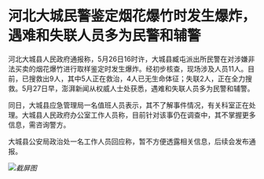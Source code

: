 # 河北大城民警鉴定烟花爆竹时发生爆炸，遇难和失联人员多为民警和辅警

河北大城县人民政府通报称，5月26日16时许，大城县臧屯派出所民警在对涉嫌非法买卖的烟花爆竹进行取样鉴定时发生爆炸。经初步核查，现场涉及人员11人。目前，已搜救出9人，其中5人正在救治，4人已无生命体征；失联2人，正在全力搜救。5月27日早，澎湃新闻从权威人士处获悉，遇难和失联人员多为民警和辅警。

同日，大城县应急管理局一名值班人员表示，其不了解事件情况，有关科室正在处理。大城县人民政府办公室工作人员称，目前针对该事仍在调查中，其不掌握更多信息，需咨询警方。

大城县公安局政治处一名工作人员回应称，暂不方便透露相关信息，后续会发布通报。

![](https://inews.gtimg.com/om_bt/OuXOtPJ9K__Ji-VAaQ0Zr4VEddwHbEuW3id5BvVEGpkRoAA/1000)_截屏图_


